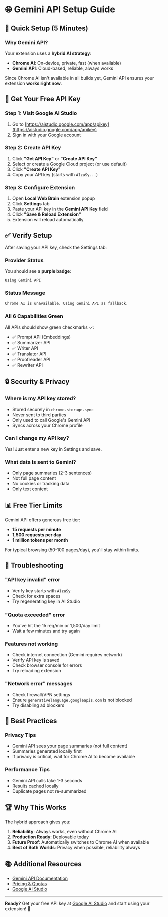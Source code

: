 # 🌐 Gemini API Setup Guide

## 🎯 Quick Setup (5 Minutes)

### Why Gemini API?

Your extension uses a **hybrid AI strategy**:
- **Chrome AI**: On-device, private, fast (when available)
- **Gemini API**: Cloud-based, reliable, always works

Since Chrome AI isn't available in all builds yet, Gemini API ensures your extension **works right now**.

## 🔑 Get Your Free API Key

### Step 1: Visit Google AI Studio

1. Go to [https://aistudio.google.com/app/apikey](https://aistudio.google.com/app/apikey)
2. Sign in with your Google account

### Step 2: Create API Key

1. Click **"Get API Key"** or **"Create API Key"**
2. Select or create a Google Cloud project (or use default)
3. Click **"Create API Key"**
4. Copy your API key (starts with `AIzaSy...`)

### Step 3: Configure Extension

1. Open **Local Web Brain** extension popup
2. Click **Settings** tab
3. Paste your API key in the **Gemini API Key** field
4. Click **"Save & Reload Extension"**
5. Extension will reload automatically

## ✅ Verify Setup

After saving your API key, check the Settings tab:

### Provider Status
You should see a **purple badge**:
```
Using Gemini API
```

### Status Message
```
Chrome AI is unavailable. Using Gemini API as fallback.
```

### All 6 Capabilities Green
All APIs should show green checkmarks ✓:
- ✅ Prompt API (Embeddings)
- ✅ Summarizer API
- ✅ Writer API
- ✅ Translator API
- ✅ Proofreader API
- ✅ Rewriter API

## 🔒 Security & Privacy

### Where is my API key stored?
- Stored securely in `chrome.storage.sync`
- Never sent to third parties
- Only used to call Google's Gemini API
- Syncs across your Chrome profile

### Can I change my API key?
Yes! Just enter a new key in Settings and save.

### What data is sent to Gemini?
- Only page summaries (2-3 sentences)
- Not full page content
- No cookies or tracking data
- Only text content

## 📊 Free Tier Limits

Gemini API offers generous free tier:
- **15 requests per minute**
- **1,500 requests per day**
- **1 million tokens per month**

For typical browsing (50-100 pages/day), you'll stay within limits.

## 🐛 Troubleshooting

### "API key invalid" error
- Verify key starts with `AIzaSy`
- Check for extra spaces
- Try regenerating key in AI Studio

### "Quota exceeded" error
- You've hit the 15 req/min or 1,500/day limit
- Wait a few minutes and try again

### Features not working
- Check internet connection (Gemini requires network)
- Verify API key is saved
- Check browser console for errors
- Try reloading extension

### "Network error" messages
- Check firewall/VPN settings
- Ensure `generativelanguage.googleapis.com` is not blocked
- Try disabling ad blockers

## 🎯 Best Practices

### Privacy Tips
- Gemini API sees your page summaries (not full content)
- Summaries generated locally first
- If privacy is critical, wait for Chrome AI to become available

### Performance Tips
- Gemini API calls take 1-3 seconds
- Results cached locally
- Duplicate pages not re-summarized

## 🏆 Why This Works

The hybrid approach gives you:
1. **Reliability**: Always works, even without Chrome AI
2. **Production Ready**: Deployable today
3. **Future Proof**: Automatically switches to Chrome AI when available
4. **Best of Both Worlds**: Privacy when possible, reliability always

## 📚 Additional Resources

- [Gemini API Documentation](https://ai.google.dev/docs)
- [Pricing & Quotas](https://ai.google.dev/pricing)
- [Google AI Studio](https://aistudio.google.com/)

---

**Ready?** Get your free API key at [Google AI Studio](https://aistudio.google.com/app/apikey) and start using your extension! 🚀
